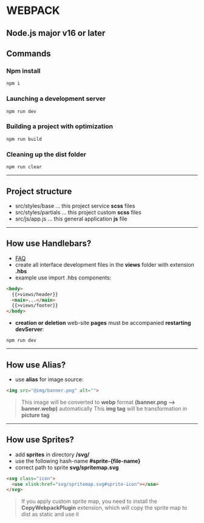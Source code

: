 # WEBPACK

## Node.js major v16 or later

## Сommands

### Npm install
```shell
npm i
```

### Launching a development server
```shell
npm run dev
```

### Building a project with optimization
```shell
npm run build
```

### Cleaning up the dist folder
```shell
npm run clear
```

---

## Project structure

- src/styles/base ... this project service **scss** files
- src/styles/partials ... this project custom **scss** files
- src/js/app.js ... this general application **js** file

---

## How use Handlebars?

- [FAQ](https://handlebarsjs.com/) 
- create all interface development files in the **views** folder with extension **.hbs**
- example use import .hbs components: 

```html
<body>
  {{>views/header}}
  <main>...</main>
  {{>views/footer}}
</body>
```
- **сreation or deletion** web-site **pages** must be accompanied **restarting devServer**:

```shell
npm run dev
```

---

## How use Alias?

- use **alias** for image source:

```html
<img src="@img/banner.png" alt="">
```

> This image will be converted to **webp** format **(banner.png --> banner.webp)** automatically
> This **img tag** will be transformation in **picture tag**

---

## How use Sprites?

- add **sprites** in directory **/svg/**
- use the following hash-name **#sprite-{file-name}**
- correct path to sprite **svg/spritemap.svg**

```html
<svg class="icon">
  <use xlink:href="svg/spritemap.svg#sprite-icon"></use>
</svg>
```

> If you apply custom sprite map, you need to install the **CopyWebpackPlugin** extension, which will copy the sprite map to dist as static and use it